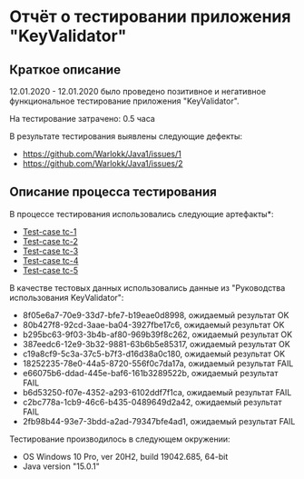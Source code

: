 # Отчёт о тестировании приложения "KeyValidator"

## Краткое описание

12.01.2020 - 12.01.2020 было проведено позитивное и негативное функциональное тестирование приложения "KeyValidator".

На тестирование затрачено: 0.5 часа

В результате тестирования выявлены следующие дефекты:
*  https://github.com/Warlokk/Java1/issues/1
*  https://github.com/Warlokk/Java1/issues/2


## Описание процесса тестирования

В процессе тестирования использовались следующие артефакты*:
* [Test-case tc-1](https://github.com/Warlokk/Java1/blob/master/tc1.md)
* [Test-case tc-2](https://github.com/Warlokk/Java1/blob/master/tc2.md)
* [Test-case tc-3](https://github.com/Warlokk/Java1/blob/master/tc3.md)
* [Test-case tc-4](https://github.com/Warlokk/Java1/blob/master/tc4.md)
* [Test-case tc-5](https://github.com/Warlokk/Java1/blob/master/tc5.md)


В качестве тестовых данных использовались данные из "Руководства использования KeyValidator":
* 8f05e6a7-70e9-33d7-bfe7-b19eae0d8998, ожидаемый результат OK
* 80b427f8-92cd-3aae-ba04-3927fbe17c6, ожидаемый результат OK
* b295bc63-9f03-3b4b-af80-969b39f8c262, ожидаемый результат OK
* 387eedc6-12e9-3b32-9881-63b6b5e85317, ожидаемый результат OK
* c19a8cf9-5c3a-37c5-b7f3-d16d38a0c180, ожидаемый результат OK
* 18252235-78e0-44a5-8720-556f0c7da17a, ожидаемый результат FAIL
* e66075b6-ddad-445e-baf6-161b3289522b, ожидаемый результат FAIL
* b6d53250-f07e-4352-a293-6102ddf7f1ca, ожидаемый результат FAIL
* c2bc778a-1cb9-46c6-b435-0489649d2a42, ожидаемый результат FAIL
* 2fb98b44-93e7-3bdd-a2ad-79347bfe4ad1, ожидаемый результат FAIL

Тестирование производилось в следующем окружении:
* OS Windows 10 Pro, ver 20H2, build 19042.685, 64-bit
* Java version "15.0.1"

